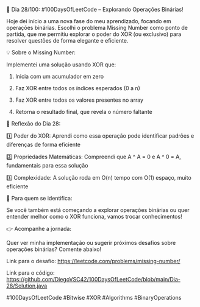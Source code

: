 🚀 Dia 28/100: #100DaysOfLeetCode – Explorando Operações Binárias!

Hoje dei início a uma nova fase do meu aprendizado, focando em operações binárias. Escolhi o problema Missing Number como ponto de partida, que me permitiu explorar o poder do XOR (ou exclusivo) para resolver questões de forma elegante e eficiente.

💡 Sobre o Missing Number:

Implementei uma solução usando XOR que:

1. Inicia com um acumulador em zero

2. Faz XOR entre todos os índices esperados (0 a n)

3. Faz XOR entre todos os valores presentes no array

4. Retorna o resultado final, que revela o número faltante

🌟 Reflexão do Dia 28:

1️⃣ Poder do XOR: Aprendi como essa operação pode identificar padrões e diferenças de forma eficiente

2️⃣ Propriedades Matemáticas: Compreendi que A ^ A = 0 e A ^ 0 = A, fundamentais para essa solução

3️⃣ Complexidade: A solução roda em O(n) tempo com O(1) espaço, muito eficiente

📌 Para quem se identifica:

Se você também está começando a explorar operações binárias ou quer entender melhor como o XOR funciona, vamos trocar conhecimentos!

👉 Acompanhe a jornada:

Quer ver minha implementação ou sugerir próximos desafios sobre operações binárias? Comente abaixo!

Link para o desafio: https://leetcode.com/problems/missing-number/

Link para o código: https://github.com/DiegoVSC42/100DaysOfLeetCode/blob/main/Dia-28/Solution.java

#100DaysOfLeetCode #Bitwise #XOR #Algorithms #BinaryOperations
